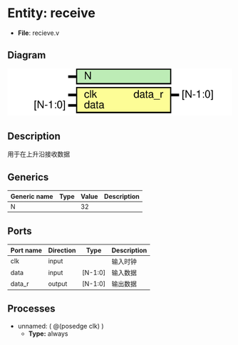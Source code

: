 # Entity: receive 

- **File**: recieve.v
## Diagram

![Diagram](recieve.svg "Diagram")
## Description

 用于在上升沿接收数据

## Generics

| Generic name | Type | Value | Description |
| ------------ | ---- | ----- | ----------- |
| N            |      | 32    |             |

## Ports

| Port name | Direction | Type    | Description |
| --------- | --------- | ------- | ----------- |
| clk       | input     |         | 输入时钟        |
| data      | input     | [N-1:0] | 输入数据        |
| data_r    | output    | [N-1:0] | 输出数据        |

## Processes
- unnamed: ( @(posedge clk) )
  - **Type:** always
